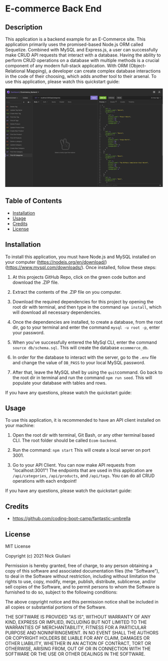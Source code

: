 # E-commerce Back End

## Description 

This application is a backend example for an E-Commerce site.  This application primarily uses the promised-based Node.js ORM called Sequelize.  Combined with MySQL and Express.js, a user can successfully make CRUD API requests that interact with a database.  Having the ability to perform CRUD operations on a database with multiple methods is a crucial component of any modern full-stack application.  With ORM (Object-Relational Mapping), a developer can create complex database interactions in the code of their choosing, which adds another tool to their arsenal.  To use this application, please watch this quickstart guide:  

![Screenshot_Insomnia](./assets/Insom_SS.png)
 

## Table of Contents 

* [Installation](#installation)
* [Usage](#usage)
* [Credits](#credits)
* [License](#license)

## Installation 

To install this application, you must have Node.js and MySQL installed on your computer (https://nodejs.org/en/download/) (https://www.mysql.com/downloads/).  Once installed, follow these steps:  

1. At this projects GitHub Repo, click on the green code button and download the .ZIP file.

2. Extract the contents of the .ZIP file on you computer.  

3. Download the required dependencies for this project by opening the root dir with terminal, and then type in the command ``` npm install ```, which will download all necessary dependencies.

4. Once the dependencies are installed, to create a database, from the root dir, go to your terminal and enter the command ``` mysql -u root -p ```, enter your password.

5. When you've successfully entered the MySql CLI, enter the command ``` source db/schema.sql ```.  This will create the database ```ecommerce_db```.

6. In order for the database to interact with the server, go to the ```.env``` file and change the value of ```DB_PASS``` to your local MySQL password.

7.  After that, leave the MySQL shell by using the ```quit```command.  Go back to the root dir in terminal and run the command ```npm run seed```.  This will populate your database with tables and rows.

If you have any questions, please watch the quickstart guide: 


## Usage 

To use this application, it is recommended to have an API client installed on your machine:

1. Open the root dir with terminal, Git Bash, or any other terminal based CLI.  The root folder should be called ```Ecom-backend```.

2. Run the command: ```npm start``` This will create a local server on port 3001.

4. Go to your API Client. You can now make API requests from "localhost:3001"! The endpoints that are used in this application are ```/api/categories```, ```/api/products```, and ```/api/tags```.  You can do all CRUD operations with each endpoint!

If you have any questions, please watch the quickstart guide: 


## Credits  

* https://github.com/coding-boot-camp/fantastic-umbrella


## License 

MIT License

Copyright (c) 2021 Nick Giuliani

Permission is hereby granted, free of charge, to any person obtaining a copy
of this software and associated documentation files (the "Software"), to deal
in the Software without restriction, including without limitation the rights
to use, copy, modify, merge, publish, distribute, sublicense, and/or sell
copies of the Software, and to permit persons to whom the Software is
furnished to do so, subject to the following conditions:

The above copyright notice and this permission notice shall be included in all
copies or substantial portions of the Software.

THE SOFTWARE IS PROVIDED "AS IS", WITHOUT WARRANTY OF ANY KIND, EXPRESS OR
IMPLIED, INCLUDING BUT NOT LIMITED TO THE WARRANTIES OF MERCHANTABILITY,
FITNESS FOR A PARTICULAR PURPOSE AND NONINFRINGEMENT. IN NO EVENT SHALL THE
AUTHORS OR COPYRIGHT HOLDERS BE LIABLE FOR ANY CLAIM, DAMAGES OR OTHER
LIABILITY, WHETHER IN AN ACTION OF CONTRACT, TORT OR OTHERWISE, ARISING FROM,
OUT OF OR IN CONNECTION WITH THE SOFTWARE OR THE USE OR OTHER DEALINGS IN THE
SOFTWARE.